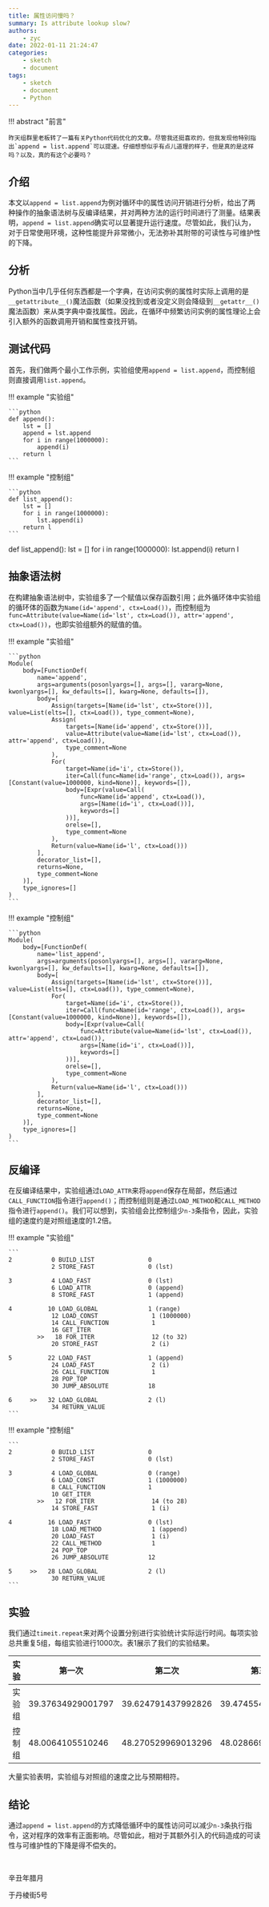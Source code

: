 ```yaml
---
title: 属性访问慢吗？
summary: Is attribute lookup slow?
authors:
    - zyc
date: 2022-01-11 21:24:47
categories:
    - sketch
    - document
tags:
    - sketch
    - document
    - Python
---
```


!!! abstract "前言"

    昨天组群里老板转了一篇有关Python代码优化的文章。尽管我还挺喜欢的，但我发现他特别指出`append = list.append`可以提速。仔细想想似乎有点儿道理的样子，但是真的是这样吗？以及，真的有这个必要吗？

## 介绍

本文以`append = list.append`为例对循环中的属性访问开销进行分析，给出了两种操作的抽象语法树与反编译结果，并对两种方法的运行时间进行了测量。结果表明，`append = list.append`确实可以显著提升运行速度。尽管如此，我们认为，对于日常使用环境，这种性能提升非常微小，无法弥补其附带的可读性与可维护性的下降。

## 分析

Python当中几乎任何东西都是一个字典，在访问实例的属性时实际上调用的是`__getattribute__()`魔法函数（如果没找到或者没定义则会降级到`__getattr__()`魔法函数）来从类字典中查找属性。因此，在循环中频繁访问实例的属性理论上会引入额外的函数调用开销和属性查找开销。

## 测试代码

首先，我们做两个最小工作示例，实验组使用`append = list.append`，而控制组则直接调用`list.append`。

!!! example "实验组"

    ```python
    def append():
        lst = []
        append = lst.append
        for i in range(1000000):
            append(i)
        return l
    ```

!!! example "控制组"

    ```python
    def list_append():
        lst = []
        for i in range(1000000):
            lst.append(i)
        return l
    ```
def list_append():
    lst = []
    for i in range(1000000):
        lst.append(i)
    return l

## 抽象语法树

在构建抽象语法树中，实验组多了一个赋值以保存函数引用；此外循环体中实验组的循环体的函数为`Name(id='append', ctx=Load())`，而控制组为`func=Attribute(value=Name(id='lst', ctx=Load()), attr='append', ctx=Load())`，也即实验组额外的赋值的值。

!!! example "实验组"

    ```python
    Module(
        body=[FunctionDef(
            name='append',
            args=arguments(posonlyargs=[], args=[], vararg=None, kwonlyargs=[], kw_defaults=[], kwarg=None, defaults=[]),
            body=[
                Assign(targets=[Name(id='lst', ctx=Store())], value=List(elts=[], ctx=Load()), type_comment=None),
                Assign(
                    targets=[Name(id='append', ctx=Store())],
                    value=Attribute(value=Name(id='lst', ctx=Load()), attr='append', ctx=Load()),
                    type_comment=None
                ),
                For(
                    target=Name(id='i', ctx=Store()),
                    iter=Call(func=Name(id='range', ctx=Load()), args=[Constant(value=1000000, kind=None)], keywords=[]),
                    body=[Expr(value=Call(
                        func=Name(id='append', ctx=Load()),
                        args=[Name(id='i', ctx=Load())],
                        keywords=[]
                    ))],
                    orelse=[],
                    type_comment=None
                ),
                Return(value=Name(id='l', ctx=Load()))
            ],
            decorator_list=[],
            returns=None,
            type_comment=None
        )],
        type_ignores=[]
    )
    ```

!!! example "控制组"

    ```python
    Module(
        body=[FunctionDef(
            name='list_append',
            args=arguments(posonlyargs=[], args=[], vararg=None, kwonlyargs=[], kw_defaults=[], kwarg=None, defaults=[]),
            body=[
                Assign(targets=[Name(id='lst', ctx=Store())], value=List(elts=[], ctx=Load()), type_comment=None),
                For(
                    target=Name(id='i', ctx=Store()),
                    iter=Call(func=Name(id='range', ctx=Load()), args=[Constant(value=1000000, kind=None)], keywords=[]),
                    body=[Expr(value=Call(
                        func=Attribute(value=Name(id='lst', ctx=Load()), attr='append', ctx=Load()),
                        args=[Name(id='i', ctx=Load())],
                        keywords=[]
                    ))],
                    orelse=[],
                    type_comment=None
                ),
                Return(value=Name(id='l', ctx=Load()))
            ],
            decorator_list=[],
            returns=None,
            type_comment=None
        )],
        type_ignores=[]
    )
    ```

## 反编译

在反编译结果中，实验组通过`LOAD_ATTR`来将`append`保存在局部，然后通过`CALL_FUNCTION`指令进行`append()`；而控制组则是通过`LOAD_METHOD`和`CALL_METHOD`指令进行`append()`。我们可以想到，实验组会比控制组少`n-3`条指令，因此，实验组的速度约是对照组速度的1.2倍。

!!! example "实验组"

    ```
    2           0 BUILD_LIST               0
                2 STORE_FAST               0 (lst)

    3           4 LOAD_FAST                0 (lst)
                6 LOAD_ATTR                0 (append)
                8 STORE_FAST               1 (append)

    4          10 LOAD_GLOBAL              1 (range)
                12 LOAD_CONST               1 (1000000)
                14 CALL_FUNCTION            1
                16 GET_ITER
            >>   18 FOR_ITER                12 (to 32)
                20 STORE_FAST               2 (i)

    5          22 LOAD_FAST                1 (append)
                24 LOAD_FAST                2 (i)
                26 CALL_FUNCTION            1
                28 POP_TOP
                30 JUMP_ABSOLUTE           18

    6     >>   32 LOAD_GLOBAL              2 (l)
                34 RETURN_VALUE
    ```

!!! example "控制组"

    ```
    2           0 BUILD_LIST               0
                2 STORE_FAST               0 (lst)

    3           4 LOAD_GLOBAL              0 (range)
                6 LOAD_CONST               1 (1000000)
                8 CALL_FUNCTION            1
                10 GET_ITER
            >>   12 FOR_ITER                14 (to 28)
                14 STORE_FAST               1 (i)

    4          16 LOAD_FAST                0 (lst)
                18 LOAD_METHOD              1 (append)
                20 LOAD_FAST                1 (i)
                22 CALL_METHOD              1
                24 POP_TOP
                26 JUMP_ABSOLUTE           12

    5     >>   28 LOAD_GLOBAL              2 (l)
                30 RETURN_VALUE
    ```

## 实验

我们通过`timeit.repeat`来对两个设置分别进行实验统计实际运行时间。每项实验总共重复5组，每组实验进行1000次。表1展示了我们的实验结果。

| 实验   | 第一次            | 第二次             | 第三次            | 第四次             | 第五次            |
|--------|-------------------|--------------------|-------------------|--------------------|-------------------|
| 实验组 | 39.37634929001797 | 39.624791437992826 | 39.47455425403314 | 39.28507260803599  | 38.99280332797207 |
| 控制组 | 48.0064105510246  | 48.270529969013296 | 48.02866995194927 | 48.182155867049005 | 48.1983303729794  |

大量实验表明，实验组与对照组的速度之比与预期相符。

## 结论

通过`append = list.append`的方式降低循环中的属性访问可以减少`n-3`条执行指令，这对程序的效率有正面影响。尽管如此，相对于其额外引入的代码造成的可读性与可维护性的下降是得不偿失的。

</br>

辛丑年腊月

于丹棱街5号
